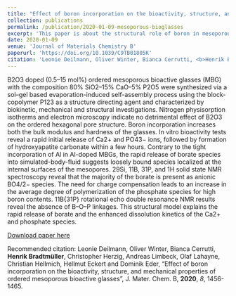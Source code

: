 ```yaml
---
title: "Effect of boron incorporation on the bioactivity, structure, and mechanical properties of ordered mesoporous bioactive glasses"
collection: publications
permalink: /publication/2020-01-09-mesoporous-bioglasses
excerpt: 'This paper is about the structural role of boron in mesoporous sol-gel based bioactive glasses.'
date: 2020-01-09
venue: 'Journal of Materials Chemistry B'
paperurl: 'https://doi.org/10.1039/C9TB01805K'
citation: 'Leonie Deilmann, Oliver Winter, Bianca Cerrutti, <b>Henrik Bradtmüller</b>, Christopher Herzig, Andreas Limbeck, Olaf Lahayne, Christian Hellmich, Hellmut Eckert and Dominik Eder, “Effect of boron incorporation on the bioactivity, structure, and mechanical properties of ordered mesoporous bioactive glasses”, J. Mater. Chem. B, <b>2020</b>, <i>8</i>, 1456-1465.'
---
```

B2O3 doped (0.5–15 mol%) ordered mesoporous bioactive glasses (MBG) with the composition 80% SiO2–15% CaO–5% P2O5 were synthesized via a sol–gel based evaporation-induced self-assembly process using the block-copolymer P123 as a structure directing agent and characterized by biokinetic, mechanical and structural investigations. Nitrogen physisorption isotherms and electron microscopy indicate no detrimental effect of B2O3 on the ordered hexagonal pore structure. Boron incorporation increases both the bulk modulus and hardness of the glasses. In vitro bioactivity tests reveal a rapid initial release of Ca2+ and PO43− ions, followed by formation of hydroxyapatite carbonate within a few hours. Contrary to the tight incorporation of Al in Al-doped MBGs, the rapid release of borate species into simulated-body-fluid suggests loosely bound species localized at the internal surfaces of the mesopores. 29Si, 11B, 31P, and 1H solid state NMR spectroscopy reveal that the majority of the borate is present as anionic BO4/2− species. The need for charge compensation leads to an increase in the average degree of polymerization of the phosphate species for high boron contents. 11B{31P} rotational echo double resonance NMR results reveal the absence of B–O–P linkages. This structural model explains the rapid release of borate and the enhanced dissolution kinetics of the Ca2+ and phosphate species.

[Download paper here](https://pubs.rsc.org/en/content/articlepdf/2020/tb/c9tb01805k)

Recommended citation: Leonie Deilmann, Oliver Winter, Bianca Cerrutti, <b>Henrik Bradtmüller</b>, Christopher Herzig, Andreas Limbeck, Olaf Lahayne, Christian Hellmich, Hellmut Eckert and Dominik Eder, “Effect of boron incorporation on the bioactivity, structure, and mechanical properties of ordered mesoporous bioactive glasses”, J. Mater. Chem. B, **2020**, *8*, 1456-1465.